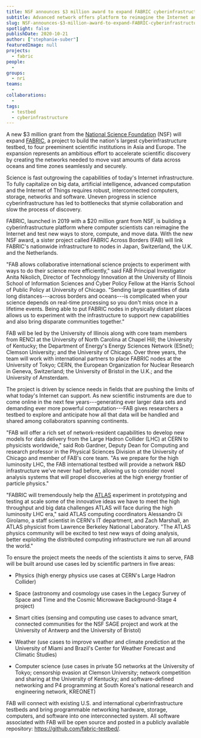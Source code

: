 ```yaml
---
title: NSF announces $3 million award to expand FABRIC cyberinfrastructure globally
subtitle: Advanced network offers platform to reimagine the Internet and speed scientific discovery
slug: NSF-announces-$3-million-award-to-expand-FABRIC-cyberinfrastructure-globally
spotlight: false
publishDate: 2020-10-21
author: ["stephanie-suber"]
featuredImage: null
projects:
  - fabric
people:
  - 
groups:
  - nri
teams:
  - 
collaborations:
  - 
tags:
  - testbed
  - cyberinfrastructure
---
```


A new $3 million grant from the [National Science Foundation](https://www.nsf.gov/) (NSF) will expand [FABRIC](https://whatisfabric.net/), a project to build the nation's largest cyberinfrastructure testbed, to four preeminent scientific institutions in Asia and Europe. The expansion represents an ambitious effort to accelerate scientific discovery by creating the networks needed to move vast amounts of data across oceans and time zones seamlessly and securely.

Science is fast outgrowing the capabilities of today's Internet infrastructure. To fully capitalize on big data, artificial intelligence, advanced computation and the Internet of Things requires robust, interconnected computers, storage, networks and software. Uneven progress in science cyberinfrastructure has led to bottlenecks that stymie collaboration and slow the process of discovery.

FABRIC, launched in 2019 with a $20 million grant from NSF, is building a cyberinfrastructure platform where computer scientists can reimagine the Internet and test new ways to store, compute, and move data. With the new NSF award, a sister project called FABRIC Across Borders (FAB) will link FABRIC's nationwide infrastructure to nodes in Japan, Switzerland, the U.K. and the Netherlands.

"FAB allows collaborative international science projects to experiment with ways to do their science more efficiently," said FAB Principal Investigator Anita Nikolich, Director of Technology Innovation at the University of Illinois School of Information Sciences and Cyber Policy Fellow at the Harris School of Public Policy at University of Chicago. "Sending large quantities of data long distances---across borders and oceans---is complicated when your science depends on real-time processing so you don't miss once in a lifetime events. Being able to put FABRIC nodes in physically distant places allows us to experiment with the infrastructure to support new capabilities and also bring disparate communities together."

FAB will be led by the University of Illinois along with core team members from RENCI at the University of North Carolina at Chapel Hill; the University of Kentucky; the Department of Energy's Energy Sciences Network (ESnet); Clemson University; and the University of Chicago. Over three years, the team will work with international partners to place FABRIC nodes at the University of Tokyo; CERN, the European Organization for Nuclear Research in Geneva, Switzerland; the University of Bristol in the U.K.; and the University of Amsterdam.

The project is driven by science needs in fields that are pushing the limits of what today's Internet can support. As new scientific instruments are due to come online in the next few years---generating ever larger data sets and demanding ever more powerful computation---FAB gives researchers a testbed to explore and anticipate how all that data will be handled and shared among collaborators spanning continents.

"FAB will offer a rich set of network-resident capabilities to develop new models for data delivery from the Large Hadron Collider (LHC) at CERN to physicists worldwide," said Rob Gardner, Deputy Dean for Computing and research professor in the Physical Sciences Division at the University of Chicago and member of FAB's core team. "As we prepare for the high luminosity LHC, the FAB international testbed will provide a network R&D infrastructure we've never had before, allowing us to consider novel analysis systems that will propel discoveries at the high energy frontier of particle physics."

"FABRIC will tremendously help the [ATLAS](https://atlas.cern/) experiment in prototyping and testing at scale some of the innovative ideas we have to meet the high throughput and big data challenges ATLAS will face during the high luminosity LHC era," said ATLAS computing coordinators Alessandro Di Girolamo, a staff scientist in CERN's IT department, and Zach Marshall, an ATLAS physicist from Lawrence Berkeley National Laboratory. "The ATLAS physics community will be excited to test new ways of doing analysis, better exploiting the distributed computing infrastructure we run all around the world."

To ensure the project meets the needs of the scientists it aims to serve, FAB will be built around use cases led by scientific partners in five areas:

-   Physics (high energy physics use cases at CERN's Large Hadron Collider)

-   Space (astronomy and cosmology use cases in the Legacy Survey of Space and Time and the Cosmic Microwave Background-Stage 4 project)

-   Smart cities (sensing and computing use cases to advance smart, connected communities for the NSF SAGE project and work at the University of Antwerp and the University of Bristol)

-   Weather (use cases to improve weather and climate prediction at the University of Miami and Brazil's Center for Weather Forecast and Climatic Studies)

-   Computer science (use cases in private 5G networks at the University of Tokyo; censorship evasion at Clemson University; network competition and sharing at the University of Kentucky; and software-defined networking and P4 programming at South Korea's national research and engineering network, KREONET)

FAB will connect with existing U.S. and international cyberinfrastructure testbeds and bring programmable networking hardware, storage, computers, and software into one interconnected system. All software associated with FAB will be open source and posted in a publicly available repository: <https://github.com/fabric-testbed/>.
